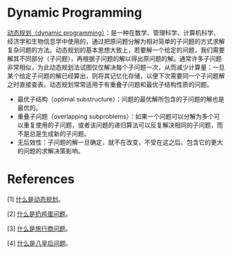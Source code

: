 # Dynamic Programming
[动态规划（dynamic programming）](https://zh.wikipedia.org/wiki/%E5%8A%A8%E6%80%81%E8%A7%84%E5%88%92)：是一种在数学、管理科学、计算机科学、经济学和生物信息学中使用的，通过把原问题分解为相对简单的子问题的方式求解复杂问题的方法。动态规划的基本思想大致上，若要解一个给定的问题，我们需要解其不同部分（子问题），再根据子问题的解以得出原问题的解。通常许多子问题非常相似，为此动态规划法试图仅仅解决每个子问题一次，从而减少计算量：一旦某个给定子问题的解已经算出，则将其记忆化存储，以便下次需要同一个子问题解之时直接查表。动态规划常常适用于有重叠子问题和最优子结构性质的问题。
* 最优子结构（optimal substructure）：问题的最优解所包含的子问题的解也是最优的。
* 重叠子问题（overlapping subproblems）：如果一个问题可以分解为多个可以重复使用的子问题，或者该问题的递归算法可以反复解决相同的子问题，而不是总是生成新的子问题。
* 无后效性：子问题的解一旦确定，就不在改变，不受在这之后、包含它的更大的问题的求解决策影响。

# References
[1] [什么是动态规划](https://mp.weixin.qq.com/s?__biz=MzIxMjE5MTE1Nw==&mid=2653190796&idx=1&sn=2bf42e5783f3efd03bfb0ecd3cbbc380&chksm=8c990856bbee8140055c3429f59c8f46dc05be20b859f00fe8168efe1e6a954fdc5cfc7246b0&scene=21#wechat_redirect)。

[2] [什么是扔鸡蛋问题](https://mp.weixin.qq.com/s?__biz=MzIxMjE5MTE1Nw==&mid=2653194433&idx=1&sn=6039143d3046ec972c141d05f89f7b30&chksm=8c99fa1bbbee730d771ddb0077666a5dad58bdc646252cf54bffd882fad2278027aaf9e428a4&scene=21#wechat_redirect)。

[3] [什么是旅行商问题](https://mp.weixin.qq.com/s?__biz=MzIxMjE5MTE1Nw==&mid=2653199528&idx=1&sn=87a25e5a35fcea443f324a89e4dbb8e1&chksm=8c99ee72bbee67643e3eaf6fb0fb35bd7175ee9e882510fcfea49c684bbd64d7b86207509480&scene=21#wechat_redirect)。

[4] [什么是八皇后问题](https://mp.weixin.qq.com/s?__biz=MzIxMjE5MTE1Nw==&mid=2653193309&idx=1&sn=dd68a60873bb360e02afde21acde7d3f&chksm=8c99f687bbee7f91049c253dd3193c9a60d6d98cd315b0140a8635b2d34933b54a19127921a9&scene=21#wechat_redirect)。